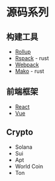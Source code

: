 # 源码系列

## 构建工具
* [Rollup](https://cn.rollupjs.org)
* [Rspack](https://rspack.dev/zh/) - rust
* [Webpack](https://www.webpackjs.com)
* [Mako](https://makojs.dev/zh-CN/) - rust


## 前端框架
* [React]()
* [Vue]()


## Crypto
* Solana
* Sui
* Apt
* World Coin
* Ton


## 
